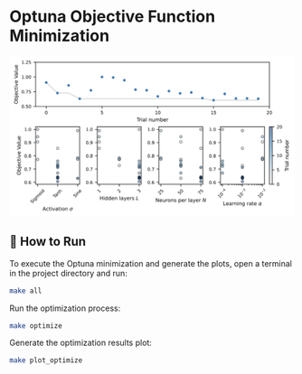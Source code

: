 # Optuna Objective Function Minimization

![hyperparameter_tunning](figures/hyperparameter_tunning.svg)

## 🚀 How to Run

To execute the Optuna minimization and generate the plots, open a terminal in the project directory and run:

```bash
make all
```

Run the optimization process:

```bash
make optimize
```

Generate the optimization results plot:

```bash
make plot_optimize
